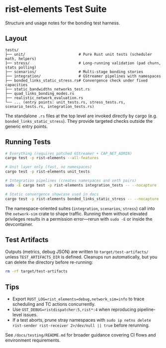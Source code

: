 # rist-elements Test Suite

Structure and usage notes for the bonding test harness.

## Layout

```
tests/
├── unit/                        # Pure Rust unit tests (scheduler math, helpers)
├── stress/                      # Long-running validation (pad churn, stats polling)
├── scenarios/                   # Multi-stage bonding stories
├── integration/                 # GStreamer pipelines with namespaces
├── bonded_links_static_stress.rs# Convergence check under fixed capacities
├── static_bandwidths_networks_test.rs
├── quad_links_bonding_modes.rs
├── realistic_network_evaluation.rs
└── ... (entry points: unit_tests.rs, stress_tests.rs, scenario_tests.rs, integration_tests.rs)
```

The standalone `.rs` files at the top level are invoked directly by cargo (e.g. `bonded_links_static_stress`). They provide targeted checks outside the generic entry points.

## Running Tests

```bash
# Everything (requires patched GStreamer + CAP_NET_ADMIN)
cargo test -p rist-elements --all-features

# Unit layer only (fast, no namespaces)
cargo test -p rist-elements unit_tests

# Integration pipelines (creates namespaces and veth pairs)
sudo -E cargo test -p rist-elements integration_tests -- --nocapture

# Static convergence showcase used in docs
cargo test -p rist-elements bonded_links_static_stress -- --nocapture
```

The namespace-oriented suites (`integration`, `scenarios`, `stress`) call into the `network-sim` crate to shape traffic. Running them without elevated privileges results in a permission error—rerun with `sudo -E` or inside the devcontainer.

## Test Artifacts

Outputs (metrics, debug JSON) are written to `target/test-artifacts/` unless `TEST_ARTIFACTS_DIR` is defined. Cleanups run automatically, but you can delete the directory before re-running:

```bash
rm -rf target/test-artifacts
```

## Tips

- Export `RUST_LOG=rist_elements=debug,network_sim=info` to trace scheduling and TC actions concurrently.
- Use `GST_DEBUG=ristdispatcher:5,rist*:4` when reproducing pipeline-level issues.
- If a test aborts, prune stray namespaces with `sudo ip netns delete rist-sender rist-receiver 2>/dev/null || true` before rerunning.

See `/docs/testing/README.md` for broader guidance covering CI flows and environment requirements.
